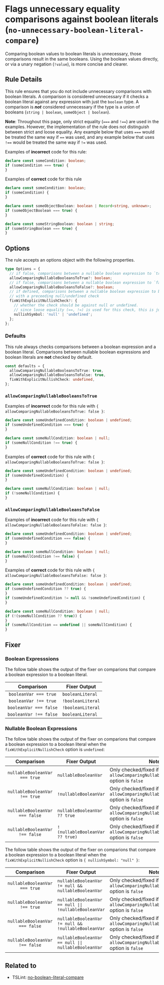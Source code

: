 # Flags unnecessary equality comparisons against boolean literals (`no-unnecessary-boolean-literal-compare`)

Comparing boolean values to boolean literals is unnecessary, those comparisons result in the same booleans. Using the boolean values directly, or via a unary negation (`!value`), is more concise and clearer.

## Rule Details

This rule ensures that you do not include unnecessary comparisons with boolean literals.
A comparison is considered unnecessary if it checks a boolean literal against any expression with just the `boolean` type.
A comparison is **_not_** considered unnecessary if the type is a union of booleans (`string | boolean`, `someObject | boolean`).

**Note**: Throughout this page, only strict equality (`===` and `!==`) are
used in the examples. However, the implementation of the rule does not
distinguish between strict and loose equality. Any example below that uses
`===` would be treated the same way if `==` was used, and any example below
that uses `!==` would be treated the same way if `!=` was used.

Examples of **incorrect** code for this rule:

```ts
declare const someCondition: boolean;
if (someCondition === true) {
}
```

Examples of **correct** code for this rule

```ts
declare const someCondition: boolean;
if (someCondition) {
}

declare const someObjectBoolean: boolean | Record<string, unknown>;
if (someObjectBoolean === true) {
}

declare const someStringBoolean: boolean | string;
if (someStringBoolean === true) {
}
```

## Options

The rule accepts an options object with the following properties.

```ts
type Options = {
  // if false, comparisons between a nullable boolean expression to `true` will be checked and fixed
  allowComparingNullableBooleansToTrue?: boolean;
  // if false, comparisons between a nullable boolean expression to `false` will be checked and fixed
  allowComparingNullableBooleansToFalse?: boolean;
  // if defined, comparisons between a nullable boolean expression to boolean literals are replaced
  // with a preceeding null/undefined check
  fixWithExplicitNullishCheck?: {
    // whether the check should be against null or undefined.
    // since loose equality (==, !=) is used for this check, this is just a style choice.
    nullishSymbol: 'null' | 'undefined';
  };
};
```

### Defaults

This rule always checks comparisons between a boolean expression and a boolean
literal. Comparisons between nullable boolean expressions and boolean literals
are **not** checked by default.

```ts
const defaults = {
  allowComparingNullableBooleansToTrue: true,
  allowComparingNullableBooleansToFalse: true,
  fixWithExplicitNullishCheck: undefined,
};
```

### `allowComparingNullableBooleansToTrue`

Examples of **incorrect** code for this rule with `{ allowComparingNullableBooleansToTrue: false }`:

```ts
declare const someUndefinedCondition: boolean | undefined;
if (someUndefinedCondition === true) {
}

declare const someNullCondition: boolean | null;
if (someNullCondition !== true) {
}
```

Examples of **correct** code for this rule with `{ allowComparingNullableBooleansToTrue: false }`:

```ts
declare const someUndefinedCondition: boolean | undefined;
if (someUndefinedCondition) {
}

declare const someNullCondition: boolean | null;
if (!someNullCondition) {
}
```

### `allowComparingNullableBooleansToFalse`

Examples of **incorrect** code for this rule with `{ allowComparingNullableBooleansToFalse: false }`:

```ts
declare const someUndefinedCondition: boolean | undefined;
if (someUndefinedCondition === false) {
}

declare const someNullCondition: boolean | null;
if (someNullCondition !== false) {
}
```

Examples of **correct** code for this rule with `{ allowComparingNullableBooleansToFalse: false }`:

```ts
declare const someUndefinedCondition: boolean | undefined;
if (someUndefinedCondition ?? true) {
}
if (someUndefinedCondition != null && !someUndefinedCondition) {
}

declare const someNullCondition: boolean | null;
if (!(someNullCondition ?? true)) {
}
if (someNullCondition == undefined || someNullCondition) {
}
```

## Fixer

### Boolean Expresssions

The follow table shows the output of the fixer on comparions that compare a boolean expression to a boolean literal.

|       Comparison       | Fixer Output      |
| :--------------------: | ----------------- |
| `booleanVar === true`  | `booleanLiteral`  |
| `booleanVar !== true`  | `!booleanLiteral` |
| `booleanVar === false` | `!booleanLiteral` |
| `booleanVar !== false` | `booleanLiteral`  |

### Nullable Boolean Expressions

The follow table shows the output of the fixer on comparions that compare a boolean expression to a boolean literal when the `fixWithExplicitNullishCheck` option is `undefined`:

|           Comparison           | Fixer Output                    | Notes                                                                               |
| :----------------------------: | ------------------------------- | ----------------------------------------------------------------------------------- |
| `nullableBooleanVar === true`  | `nullableBooleanVar`            | Only checked/fixed if the `allowComparingNullableBooleansToTrue` option is `false`  |
| `nullableBooleanVar !== true`  | `!nullableBooleanVar`           | Only checked/fixed if the `allowComparingNullableBooleansToTrue` option is `false`  |
| `nullableBooleanVar === false` | `nullableBooleanVar ?? true`    | Only checked/fixed if the `allowComparingNullableBooleansToFalse` option is `false` |
| `nullableBooleanVar !== false` | `!(nullableBooleanVar ?? true)` | Only checked/fixed if the `allowComparingNullableBooleansToFalse` option is `false` |

The follow table shows the output of the fixer on comparions that compare a boolean expression to a boolean literal when the `fixWithExplicitNullishCheck` option is `{ nullishSymbol: "null" }`:

|           Comparison           | Fixer Output                                          | Notes                                                                               |
| :----------------------------: | ----------------------------------------------------- | ----------------------------------------------------------------------------------- |
| `nullableBooleanVar === true`  | `nullableBooleanVar != null && nullableBooleanVar`    | Only checked/fixed if the `allowComparingNullableBooleansToTrue` option is `false`  |
| `nullableBooleanVar !== true`  | `nullableBooleanVar == null \|\| !nullableBooleanVar` | Only checked/fixed if the `allowComparingNullableBooleansToTrue` option is `false`  |
| `nullableBooleanVar === false` | `nullableBooleanVar != null && !nullableBooleanVar`   | Only checked/fixed if the `allowComparingNullableBooleansToFalse` option is `false` |
| `nullableBooleanVar !== false` | `nullableBooleanVar == null \|\| nullableBooleanVar`  | Only checked/fixed if the `allowComparingNullableBooleansToFalse` option is `false` |

## Related to

- TSLint: [no-boolean-literal-compare](https://palantir.github.io/tslint/rules/no-boolean-literal-compare)
